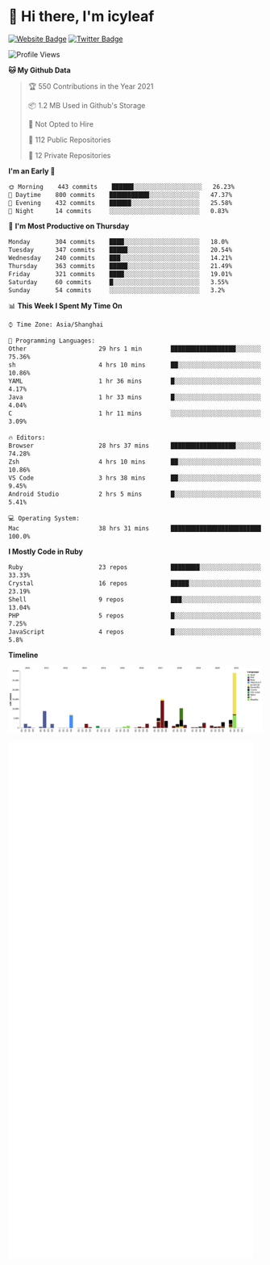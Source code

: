 # 👋 Hi there, I'm icyleaf

[![Website Badge](https://img.shields.io/badge/-icyleaf.com-444444?style=flat&logo=Google-Chrome&logoColor=f2f2f2&link=https://icyleaf.com)](https://icyleaf.com)
[![Twitter Badge](https://img.shields.io/badge/-@icyleaf-1da1f2?style=flat&labelColor=1ca0f1&logo=twitter&logoColor=white&link=https://twitter.com/icyleaf)](https://twitter.com/icyleaf)

<!--START_SECTION:waka-->
![Profile Views](http://img.shields.io/badge/Profile%20Views-61-blue)

**🐱 My Github Data** 

> 🏆 550 Contributions in the Year 2021
 > 
> 📦 1.2 MB Used in Github's Storage 
 > 
> 🚫 Not Opted to Hire
 > 
> 📜 112 Public Repositories 
 > 
> 🔑 12 Private Repositories  
 > 
**I'm an Early 🐤** 

```text
🌞 Morning    443 commits    ██████░░░░░░░░░░░░░░░░░░░   26.23% 
🌆 Daytime    800 commits    ███████████░░░░░░░░░░░░░░   47.37% 
🌃 Evening    432 commits    ██████░░░░░░░░░░░░░░░░░░░   25.58% 
🌙 Night      14 commits     ░░░░░░░░░░░░░░░░░░░░░░░░░   0.83%

```
📅 **I'm Most Productive on Thursday** 

```text
Monday       304 commits    ████░░░░░░░░░░░░░░░░░░░░░   18.0% 
Tuesday      347 commits    █████░░░░░░░░░░░░░░░░░░░░   20.54% 
Wednesday    240 commits    ███░░░░░░░░░░░░░░░░░░░░░░   14.21% 
Thursday     363 commits    █████░░░░░░░░░░░░░░░░░░░░   21.49% 
Friday       321 commits    ████░░░░░░░░░░░░░░░░░░░░░   19.01% 
Saturday     60 commits     █░░░░░░░░░░░░░░░░░░░░░░░░   3.55% 
Sunday       54 commits     ░░░░░░░░░░░░░░░░░░░░░░░░░   3.2%

```


📊 **This Week I Spent My Time On** 

```text
⌚︎ Time Zone: Asia/Shanghai

💬 Programming Languages: 
Other                    29 hrs 1 min        ██████████████████░░░░░░░   75.36% 
sh                       4 hrs 10 mins       ██░░░░░░░░░░░░░░░░░░░░░░░   10.86% 
YAML                     1 hr 36 mins        █░░░░░░░░░░░░░░░░░░░░░░░░   4.17% 
Java                     1 hr 33 mins        █░░░░░░░░░░░░░░░░░░░░░░░░   4.04% 
C                        1 hr 11 mins        ░░░░░░░░░░░░░░░░░░░░░░░░░   3.09%

🔥 Editors: 
Browser                  28 hrs 37 mins      ██████████████████░░░░░░░   74.28% 
Zsh                      4 hrs 10 mins       ██░░░░░░░░░░░░░░░░░░░░░░░   10.86% 
VS Code                  3 hrs 38 mins       ██░░░░░░░░░░░░░░░░░░░░░░░   9.45% 
Android Studio           2 hrs 5 mins        █░░░░░░░░░░░░░░░░░░░░░░░░   5.41%

💻 Operating System: 
Mac                      38 hrs 31 mins      █████████████████████████   100.0%

```

**I Mostly Code in Ruby** 

```text
Ruby                     23 repos            ████████░░░░░░░░░░░░░░░░░   33.33% 
Crystal                  16 repos            █████░░░░░░░░░░░░░░░░░░░░   23.19% 
Shell                    9 repos             ███░░░░░░░░░░░░░░░░░░░░░░   13.04% 
PHP                      5 repos             █░░░░░░░░░░░░░░░░░░░░░░░░   7.25% 
JavaScript               4 repos             █░░░░░░░░░░░░░░░░░░░░░░░░   5.8%

```


**Timeline**

![Chart not found](https://raw.githubusercontent.com/icyleaf/icyleaf/main/charts/bar_graph.png) 


<!--END_SECTION:waka-->

![Metrics](https://github.com/icyleaf/icyleaf/blob/main/github-metrics.svg)
